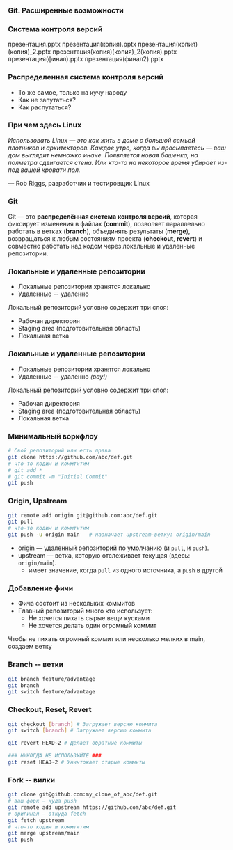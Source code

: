### Git. Расширенные возможности

### Система контроля версий

презентация.pptx
презентация(копия).pptx
презентация(копия)(копия)_2.pptx
презентация(копия)(копия)_2(копия).pptx
презентация(финал).pptx
презентация(финал2).pptx

### Распределенная система контроля версий

* То же самое, только на кучу народу
* Как не запутаться?
* Как распутаться?

### При чем здесь Linux

*Использовать Linux — это как жить в доме с большой семьей плотников и архитекторов. Каждое утро, когда вы просыпаетесь — ваш дом выглядит немножко иначе. Появляется новая башенка, на полметра сдвигается стена. Или кто-то на некоторое время убирает из-под вашей кровати пол.*

— Rob Riggs, разработчик и тестировщик Linux

### Git

Git — это **распределённая система контроля версий**, которая фиксирует изменения в файлах (**commit**), позволяет параллельно работать в ветках (**branch**), объединять результаты (**merge**), возвращаться к любым состояниям проекта (**checkout**, **revert**) и совместно работать над кодом через локальные и удаленные репозитории.

### Локальные и удаленные репозитории

* Локальные репозитории хранятся локально
* Удаленные -- удаленно

Локальный репозиторий условно содержит три слоя:

* Рабочая директория
* Staging area (подготовительная область)
* Локальная ветка

### Локальные и удаленные репозитории

* Локальные репозитории хранятся локально
* Удаленные -- удаленно *(вау!)*

Локальный репозиторий условно содержит три слоя:

* Рабочая директория
* Staging area (подготовительная область)
* Локальная ветка

### Минимальный воркфлоу

``` bash
# Свой репозиторий или есть права
git clone https://github.com/abc/def.git 
# что-то кодим и коммтитим
# git add *
# git commit -m "Initial Commit"
git push
```

### Origin, Upstream

``` bash
git remote add origin git@github.com:abc/def.git
git pull
# что-то кодим и коммтитим
git push -u origin main   # назначает upstream-ветку: origin/main
```

* origin — удаленный репозиторий по умолчанию (и `pull`, и `push`).
* upstream — ветка, которую отслеживает текущая (здесь: `origin/main`).
  * имеет значение, когда `pull` из одного источника, а `push` в другой

### Добавление фичи

* Фича состоит из нескольких коммитов
* Главный репозиторий много кто использует:
  * Не хочется пихать сырые вещи кусками
  * Не хочется делать один огромный коммит

Чтобы не пихать огромный коммит или несколько мелких в main, создаем ветку

### Branch -- ветки

``` bash
git branch feature/advantage
git branch
git switch feature/advantage
```

### Checkout, Reset, Revert

``` bash
git checkout [branch] # Загружает версию коммита
git switch [branch] # Загружает версию коммита

git revert HEAD~2 # Делает обратные коммиты

### НИКОГДА НЕ ИСПОЛЬЗУЙТЕ ###
git reset HEAD~2 # Уничтожает старые коммиты
```

### Fork -- вилки

``` bash
git clone git@github.com:my_clone_of_abc/def.git        
# ваш форк — куда push
git remote add upstream https://github.com/abc/def.git  
# оригинал — откуда fetch
git fetch upstream
# что-то кодим и коммтитим
git merge upstream/main
git push
```
